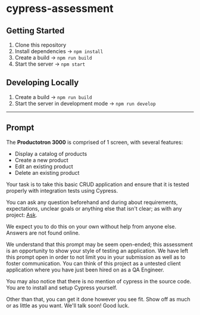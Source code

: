 # cypress-assessment

## Getting Started

1. Clone this repository
2. Install dependencies -> `npm install`
3. Create a build -> `npm run build`
4. Start the server -> `npm start`

## Developing Locally

1. Create a build -> `npm run build`
2. Start the server in development mode -> `npm run develop`

---

## Prompt

The **Productotron 3000** is comprised of 1 screen, with several features:

- Display a catalog of products
- Create a new product
- Edit an existing product
- Delete an existing product

Your task is to take this basic CRUD application and ensure that it is tested properly with integration tests using Cypress.

You can ask any question beforehand and during about requirements, expectations, unclear goals or anything else that isn't clear; as with any project: [Ask](jeff.hammond@modelop.com).

We expect you to do this on your own without help from anyone else. Answers are not found online. 

We understand that this prompt may be seem open-ended; this assessment is an opportunity to show your style of testing an application. We have left this prompt open in order to not limit you in your submission as well as to foster communication. You can think of this project as a untested client application where you have just been hired on as a QA Engineer.

You may also notice that there is no mention of cypress in the source code. You are to install and setup Cypress yourself.

Other than that, you can get it done however you see fit. Show off as much or as little as you want. We'll talk soon! Good luck.

